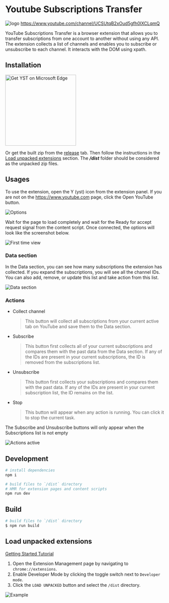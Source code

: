 # Youtube Subscriptions Transfer
![logo](/src/assets/icons/icon128.png)
https://www.youtube.com/channel/UCSUtqB2xOud5gfh0lXCLqmQ

YouTube Subscriptions Transfer is a browser extension that allows you to transfer subscriptions from one account to another without using any API. The extension collects a list of channels and enables you to subscribe or unsubscribe to each channel. It interacts with the DOM using xpath.



## Installation 
<a href="https://microsoftedge.microsoft.com/addons/detail/ojnekffpabpincdklmmmlnoanffkfahj">
  <img src="https://get.microsoft.com/images/en-us%20dark.svg" alt="Get YST on Microsoft Edge" width="224px">
</a>

Or get the built zip from the [release](https://github.com/biplobsd/yst/releases/latest) tab. Then follow the instructions in the [Load unpacked extensions](#load-unpacked-extensions) section. The ***/dist*** folder should be considered as the unpacked zip files.

## Usages 
To use the extension, open the Y (yst) icon from the extension panel. If you are not on the https://www.youtube.com page, click the Open YouTube button.

![Options](https://user-images.githubusercontent.com/43641536/225968066-01278b17-4ea8-4fd5-954c-525c2a8cc0bd.png)

Wait for the page to load completely and wait for the Ready for accept request signal from the content script. Once connected, the options will look like the screenshot below.

![First time view](https://user-images.githubusercontent.com/43641536/225969173-5372d3ee-8a00-4204-9922-886fdea2ec37.png)

### Data section
In the Data section, you can see how many subscriptions the extension has collected. If you expand the subscriptions, you will see all the channel IDs. You can also add, remove, or update this list and take action from this list.

![Data section](https://user-images.githubusercontent.com/43641536/225971299-38607a74-eee1-488e-acf2-3b18ba99d2de.png)

### Actions
- Collect channel
  > This button will collect all subscriptions from your current active tab on YouTube and save them to the Data section.
- Subscribe 
  > This button first collects all of your current subscriptions and compares them with the past data from the Data section. If any of the IDs are present in your current subscriptions, the ID is removed from the subscriptions list.
- Unsubscribe 
  > This button first collects your subscriptions and compares them with the past data. If any of the IDs are present in your current subscription list, the ID remains on the list.
- Stop
  > This button will appear when any action is running. You can click it to stop the current task.

 The Subscribe and Unsubscribe buttons will only appear when the Subscriptions list is not empty
 
![Actions active](https://user-images.githubusercontent.com/43641536/225979057-af78429a-d0a1-40d2-9704-ba2f9ec66ec8.png)

## Development

```bash
# install dependencies
npm i

# build files to `/dist` directory
# HMR for extension pages and content scripts
npm run dev
```

## Build

```bash
# build files to `/dist` directory
$ npm run build
```

## Load unpacked extensions

[Getting Started Tutorial](https://developer.chrome.com/docs/extensions/mv3/getstarted/)

1. Open the Extension Management page by navigating to `chrome://extensions`.
2. Enable Developer Mode by clicking the toggle switch next to `Developer mode`.
3. Click the `LOAD UNPACKED` button and select the `/dist` directory.

![Example](https://wd.imgix.net/image/BhuKGJaIeLNPW9ehns59NfwqKxF2/vOu7iPbaapkALed96rzN.png?auto=format&w=571)
